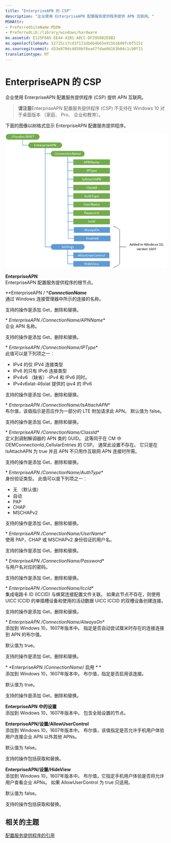 ```yaml
---
title: "EnterpriseAPN 的 CSP"
description: "企业使用 EnterpriseAPN 配置服务提供程序提供 APN 互联网。"
MSHAttr:
- PreferredSiteName:MSDN
- PreferredLib:/library/windows/hardware
ms.assetid: E125F6A5-EE44-41B1-A8CC-DF295082E6B2
ms.openlocfilehash: 52725c17cd3f121db6b4b65e915b1699fc0f5151
ms.sourcegitcommit: d33e870dc4850bf0ea47fdae0d163b04c1c90f15
translationtype: MT
---
```

# <a name="enterpriseapn-csp"></a>EnterpriseAPN 的 CSP


企业使用 EnterpriseAPN 配置服务提供程序 (CSP) 提供 APN 互联网。

> **请注意**EnterpriseAPN 配置服务提供程序 (CSP) 不支持在 Windows 10 对于桌面版本 （家庭、 Pro、 企业和教育）。

下面的图像以树格式显示 EnterpriseAPN 配置服务提供程序。

![enterpriseapn 的 csp](images/provisioning-csp-enterpriseapn-rs1.png)

<a href="" id="enterpriseapn"></a>**EnterpriseAPN**  
EnterpriseAPN 配置服务提供程序的根节点。

<a href="" id="enterpriseapn-connectionname"></a>**EnterpriseAPN / ***_ConnectionName_**  
通过 Windows 连接管理器中所示的连接的名称。

支持的操作是添加 Get，删除和替换。

<a href="" id="enterpriseapn-connectionname-apnname"></a>* *EnterpriseAPN /*ConnectionName*/APNName**  
企业 APN 名称。

支持的操作是添加 Get，删除和替换。

<a href="" id="enterpriseapn-connectionname-iptype"></a>* *EnterpriseAPN /*ConnectionName*/IPType**  
此值可以是下列项之一︰

-   IPv4 的仅 IPV4 连接类型
-   IPv6 的只有 IPv6 连接类型
-   IPv4v6 （缺省）-IPv4 和 IPv6 同时。
-   IPv4v6xlat-46xlat 提供的 ipv4 的 IPv6

支持的操作是添加 Get，删除和替换。

<a href="" id="enterpriseapn-connectionname-isattachapn"></a>* *EnterpriseAPN /*ConnectionName*/IsAttachAPN**  
布尔值，该值指示是否应作为一部分的 LTE 附加请求此 APN。 默认值为 false。

支持的操作是添加 Get，删除和替换。

<a href="" id="enterpriseapn-connectionname-classid"></a>* *EnterpriseAPN /*ConnectionName*/ClassId**  
定义到调制解调器的 APN 类的 GUID。 这等同于在 CM 中 OEMConnectionId\_CellularEntries 的 CSP。 通常此设置不存在。 它只是在 IsAttachAPN 为 true 并且 APN 不只用作互联网 APN 连接时所需。

支持的操作是添加 Get，删除和替换。

<a href="" id="enterpriseapn-connectionname-authtype"></a>* *EnterpriseAPN /*ConnectionName*/AuthType**  
身份验证类型。 此值可以是下列项之一︰

-   无 （默认值）
-   自动
-   PAP
-   CHAP
-   MSCHAPv2

支持的操作是添加 Get，删除和替换。

<a href="" id="enterpriseapn-connectionname-username"></a>* *EnterpriseAPN /*ConnectionName*/UserName**  
使用 PAP，CHAP 或 MSCHAPv2 身份验证的用户名。

支持的操作是添加 Get，删除和替换。

<a href="" id="enterpriseapn-connectionname-password"></a>* *EnterpriseAPN /*ConnectionName*/Password**  
与用户名对应的密码。

支持的操作是添加 Get，删除和替换。

<a href="" id="enterpriseapn-connectionname-iccid"></a>* *EnterpriseAPN /*ConnectionName*/IccId**  
集成电路卡 ID (ICCID) 与蜂窝连接配置文件关联。 如果此节点不存在，则使用 UICC ICCID 的单插槽设备和使用的活动数据 UICC ICCID 的双槽设备创建连接。

支持的操作是添加 Get，删除和替换。

<a href="" id="enterpriseapn-connectionname-alwayson"></a>* *EnterpriseAPN /*ConnectionName*/AlwaysOn**  
添加到 Windows 10，1607年版本中。 指定是否自动尝试厘米时存在的连接连接到 APN 的布尔值。

默认值为 true。

支持的操作是添加 Get，删除和替换。

<a href="" id="enterpriseapn-connectionname-enabled"></a>* *EnterpriseAPN /*ConnectionName*/ 启用 * *  
添加到 Windows 10，1607年版本中。 布尔值，指定是否启用该连接。

默认值为 true。

支持的操作是添加 Get，删除和替换。

<a href="" id="enterpriseapn-settings"></a>**EnterpriseAPN 中的设置**  
添加到 Windows 10，1607年版本中。 包含全局设置的节点。

<a href="" id="enterpriseapn-settings-allowusercontrol"></a>**EnterpriseAPN/设置/AllowUserControl**  
添加到 Windows 10，1607年版本中。 布尔值，该值指定是否允许手机用户体验用户连接企业 APN 以外其他 APNs。

默认值为 false。

支持的操作包括获取和替换。

<a href="" id="enterpriseapn-settings-hideview"></a>**EnterpriseAPN/设置/HideView**  
添加到 Windows 10，1607年版本中。 布尔值，它指定手机用户体验是否将允许用户查看企业 APNs。 如果 AllowUserControl 为 true 只适用。

默认值为 false。

支持的操作包括获取和替换。

## <a name="related-topics"></a>相关的主题


[配置服务提供程序的引用](configuration-service-provider-reference.md)

 

 







